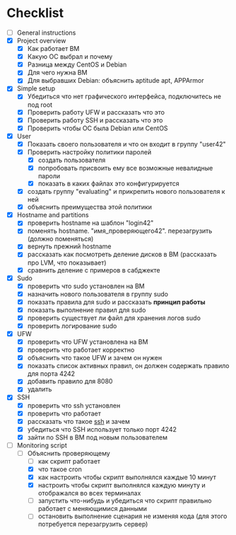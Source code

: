 # Checklist

- [ ] General instructions
- [x] Project overview
    - [x] Как работает ВМ
    - [x] Какую ОС выбрал и почему
    - [x] Разница между CentOS и Debian
    - [x] Для чего нужна ВМ
    - [x] Для выбравших Debian: объяснить aptitude apt, APPArmor
- [x] Simple setup
    - [x] Убедиться что нет графического интерфейса, подключитесь не под root
    - [x] Проверить работу UFW и рассказать что это
    - [x] Проверить работу SSH и рассказать что это
    - [x] Проверить чтобы ОС была Debian или CentOS
- [x] User
    - [x] Показать своего пользователя и что он входит в группу "user42"
    - [x] Проверить настройку политики паролей
        - [x] создать пользователя
        - [x] попробовать присвоить ему все возможные невалидные пароли
        - [x] показать в каких файлах это конфигурируется
    - [x] создать группу "evaluating" и прикрепить нового пользователя к ней
    - [x] объяснить преимущества этой политики
- [x] Hostname and partitions
    - [x] проверить hostname на шаблон "login42"
    - [x] поменять hostname. "имя_проверяющего42". перезагрузить (должно поменяться)
    - [x] вернуть прежний hostname
    - [x] рассказать как посмотреть деление дисков в ВМ (рассказать про LVM, что показывает)
    - [x] сравнить деление с примеров в сабджекте
- [x] Sudo
    - [x] проверить что sudo установлен на ВМ
    - [x] назначить нового пользователя в группу sudo
    - [x] показать правила для sudo и рассказать **принцип работы**
    - [x] показать выполнение правил для sudo
    - [x] проверить существует ли файл для хранения логов sudo
    - [x] проверить логирование sudo
- [x] UFW
    - [x] проверить что UFW установлена на ВМ
    - [x] проверить что работает корректно
    - [x] объяснить что такое UFW и зачем он нужен
    - [x] показать список активных правил, он должен содержать правило для порта 4242
    - [x] добавить правило для 8080
    - [x] удалить
- [x] SSH
  - [x] проверить что ssh установлен
  - [x] проверить что работает
  - [x] рассказать что такое [ssh](https://ru.wikipedia.org/wiki/SSH) и зачем
  - [x] убедиться что SSH использует только порт 4242
  - [x] зайти по SSH в ВМ под новым пользователем
- [ ] Monitoring script
  - [ ] Объяснить проверяющему
    - [ ] как скрипт работает 
    - [x] что такое cron
    - [x] как настроить чтобы скрипт выполнялся каждые 10 минут
    - [x] настроить чтобы скрипт выполнялся каждую минуту и отображался во всех терминалах
    - [ ] запустить что-нибудь и убедиться что скрипт правильно работает с меняющимися данными 
    - [ ] остановить выполнение сценария не изменяя кода (для этого потребуется перезагрузить сервер)
